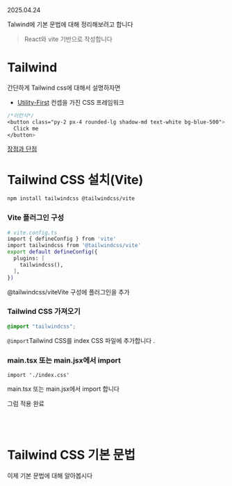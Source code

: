 2025.04.24

Talwind에 기본 문법에 대해 정리해보려고 합니다<br>
>React와 vite 기반으로 작성합니다

# Tailwind
간단하게 Tailwind css에 대해서 설명하자면
- [Utility-First](./Utility-First%20CSS.md) 컨셉을 가진 CSS 프레임워크
```css
/*이런식*/
<button class="py-2 px-4 rounded-lg shadow-md text-white bg-blue-500">
  Click me
</button>
```
[장점과 단점]()


# Tailwind CSS 설치(Vite)
```bash
npm install tailwindcss @tailwindcss/vite
```

### Vite 플러그인 구성
``` bash
# vite.config.ts
import { defineConfig } from 'vite'
import tailwindcss from '@tailwindcss/vite'
export default defineConfig({
  plugins: [
    tailwindcss(),
  ],
})
```
@tailwindcss/viteVite 구성에 플러그인을 추가


### Tailwind CSS 가져오기
```css
@import "tailwindcss";
```
`@import`Tailwind CSS를 index CSS 파일에 추가합니다 .

### main.tsx 또는 main.jsx에서 import
```tsx
import './index.css'
```
main.tsx 또는 main.jsx에서 import 합니다

그럼 적용 완료

<br>
<br>

# Tailwind CSS 기본 문법
이제 기본 문법에 대해 알아봅시다

